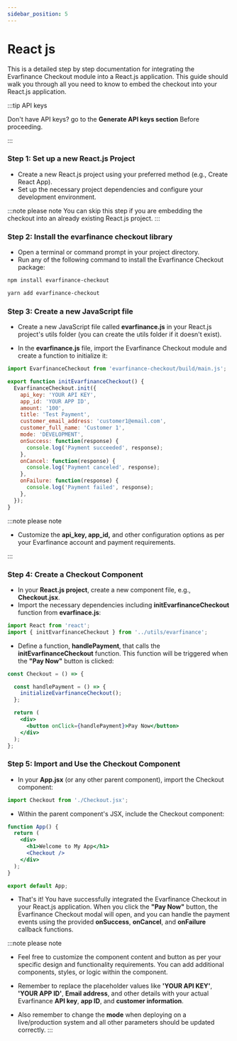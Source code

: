 ```yaml
---
sidebar_position: 5
---
```


# React js

This is a detailed step by step documentation for integrating the Evarfinance Checkout module into a React.js application. This guide should walk you through all you need to know to embed the checkout into your React.js application.

:::tip API keys

Don't have API keys? go to the **Generate API keys section** Before proceeding.

:::

### Step 1: Set up a new React.js Project

- Create a new React.js project using your preferred method (e.g., Create React App).
- Set up the necessary project dependencies and configure your development environment.

:::note please note
You can skip this step if you are embedding the checkout into an already existing React.js project.
:::

### Step 2: Install the evarfinance checkout library

- Open a terminal or command prompt in your project directory.
- Run any of the following command to install the Evarfinance Checkout package:

```bash title="npm"
npm install evarfinance-checkout
```

```bash title="yarn"
yarn add evarfinance-checkout
```

### Step 3: Create a new JavaScript file

- Create a new JavaScript file called **evarfinance.js** in your React.js project's utils folder (you can create the utils folder if it doesn't exist).

- In the **evarfinance.js** file, import the Evarfinance Checkout module and create a function to initialize it:

```js title="evarfinance.js"
import EvarfinanceCheckout from 'evarfinance-checkout/build/main.js';

export function initEvarfinanceCheckout() {
  EvarfinanceCheckout.init({
    api_key: 'YOUR API KEY',
    app_id: 'YOUR APP ID',
    amount: '100',
    title: 'Test Payment',
    customer_email_address: 'customer1@email.com',
    customer_full_name: 'Customer 1',
    mode: 'DEVELOPMENT',
    onSuccess: function(response) {
      console.log('Payment succeeded', response);
    },
    onCancel: function(response) {
      console.log('Payment canceled', response);
    },
    onFailure: function(response) {
      console.log('Payment failed', response);
    },
  });
}

```
:::note please note

- Customize the **api_key, app_id,** and other configuration options as per your Evarfinance account and payment requirements.

:::
### Step 4: Create a Checkout Component

- In your **React.js project**, create a new component file, e.g., **Checkout.jsx**.
- Import the necessary dependencies including **initEvarfinanceCheckout** function from **evarfinace.js**:

```jsx title="Checkout.jsx"
import React from 'react';
import { initEvarfinanceCheckout } from '../utils/evarfinance';
```

- Define a function, **handlePayment**, that calls the **initEvarfinanceCheckout** function. This function will be triggered when the **"Pay Now"** button is clicked:

```jsx title="Checkout.jsx"
const Checkout = () => {

  const handlePayment = () => {
    initializeEvarfinanceCheckout();
  };

  return (
    <div>
      <button onClick={handlePayment}>Pay Now</button>
    </div>
  );
};

```

### Step 5: Import and Use the Checkout Component

- In your **App.jsx** (or any other parent component), import the Checkout component:

```jsx title="App.jsx"
import Checkout from './Checkout.jsx';
```

- Within the parent component's JSX, include the Checkout component:

```jsx title="App.jsx"
function App() {
  return (
    <div>
      <h1>Welcome to My App</h1>
      <Checkout />
    </div>
  );
}

export default App;

```

- That's it! You have successfully integrated the Evarfinance Checkout in your React.js application. When you click the **"Pay Now"** button, the Evarfinance Checkout modal will open, and you can handle the payment events using the provided **onSuccess**, **onCancel**, and **onFailure** callback functions.

:::note please note
- Feel free to customize the component content and button as per your specific design and functionality requirements. You can add additional components, styles, or logic within the component.

- Remember to replace the placeholder values like **'YOUR API KEY'**, **'YOUR APP ID'**, **Email address**, and other details with your actual Evarfinance **API key**, **app ID**, and **customer information**.

- Also remember to change the **mode** when deploying on a live/production system and all other parameters should be updated correctly.
:::